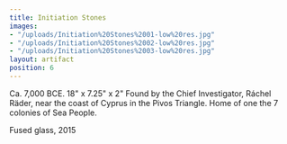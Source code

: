 ```yaml
---
title: Initiation Stones
images:
- "/uploads/Initiation%20Stones%2001-low%20res.jpg"
- "/uploads/Initiation%20Stones%2002-low%20res.jpg"
- "/uploads/Initiation%20Stones%2003-low%20res.jpg"
layout: artifact
position: 6
---
```


Ca. 7,000 BCE.
18" x 7.25" x 2"
Found by the Chief Investigator, Ráchel Räder, near the coast of Cyprus in the Pivos Triangle. Home of one the 7 colonies of Sea People.

Fused glass, 2015
